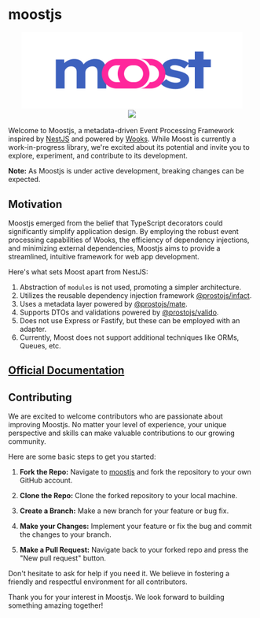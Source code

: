 # moostjs

<p align="center">
<img src="moost-logo.png" width="450px"><br>
<a  href="https://github.com/moostjs/moostjs/blob/main/LICENSE">
    <img src="https://img.shields.io/badge/License-MIT-green?style=for-the-badge" />
</a>
</p>

Welcome to Moostjs, a metadata-driven Event Processing Framework inspired by [NestJS](https://nestjs.com/) and powered by [Wooks](https://wooks.moost.org). While Moost is currently a work-in-progress library, we're excited about its potential and invite you to explore, experiment, and contribute to its development. 

**Note:** As Moostjs is under active development, breaking changes can be expected.

## Motivation

Moostjs emerged from the belief that TypeScript decorators could significantly simplify application design. By employing the robust event processing capabilities of Wooks, the efficiency of dependency injections, and minimizing external dependencies, Moostjs aims to provide a streamlined, intuitive framework for web app development.

Here's what sets Moost apart from NestJS:

1. Abstraction of `modules` is not used, promoting a simpler architecture.
2. Utilizes the reusable dependency injection framework [@prostojs/infact](https://github.com/prostojs/infact).
3. Uses a metadata layer powered by [@prostojs/mate](https://github.com/prostojs/mate).
4. Supports DTOs and validations powered by [@prostojs/valido](https://github.com/prostojs/valido).
5. Does not use Express or Fastify, but these can be employed with an adapter.
6. Currently, Moost does not support additional techniques like ORMs, Queues, etc.

## [Official Documentation](https://moost.org/)

## Contributing

We are excited to welcome contributors who are passionate about improving Moostjs. No matter your level of experience, your unique perspective and skills can make valuable contributions to our growing community.

Here are some basic steps to get you started:

1. **Fork the Repo:** Navigate to [moostjs](https://github.com/moostjs/moostjs) and fork the repository to your own GitHub account.

2. **Clone the Repo:** Clone the forked repository to your local machine.

3. **Create a Branch:** Make a new branch for your feature or bug fix.

4. **Make your Changes:** Implement your feature or fix the bug and commit the changes to your branch.

5. **Make a Pull Request:** Navigate back to your forked repo and press the "New pull request" button.

Don't hesitate to ask for help if you need it. We believe in fostering a friendly and respectful environment for all contributors.

Thank you for your interest in Moostjs. We look forward to building something amazing together!
